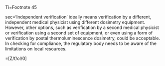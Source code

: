 Ti=Footnote 45

sec=‘Independent verification’ ideally means verification by a different, independent medical physicist using different dosimetry equipment. However, other options, such as verification by a second medical physicist or verification using a second set of equipment, or even using a form of verification by postal thermoluminescence dosimetry, could be acceptable. In checking for compliance, the regulatory body needs to be aware of the limitations on local resources.

=[Z/f/ol/0]
